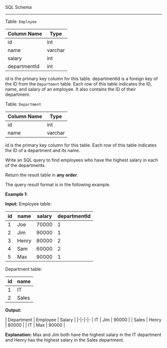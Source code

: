 ﻿
SQL Schema

----------

Table:  `Employee`


| Column Name  | Type    |
|-|-
| id           | int     |
| name         | varchar |
| salary       | int     |
| departmentId | int     |

id is the primary key column for this table.
departmentId is a foreign key of the ID from the `Department` table.
Each row of this table indicates the ID, name, and salary of an employee. It also contains the ID of their department.

Table:  `Department`


| Column Name | Type    |
|-|-
| id          | int     |
| name        | varchar |

id is the primary key column for this table.
Each row of this table indicates the ID of a department and its name.

Write an SQL query to find employees who have the highest salary in each of the departments.

Return the result table in  **any order**.

The query result format is in the following example.

**Example 1:**

**Input:** 
Employee table:

| id | name  | salary | departmentId |
|-|-|-|-
| 1  | Joe   | 70000  | 1            |
| 2  | Jim   | 90000  | 1            |
| 3  | Henry | 80000  | 2            |
| 4  | Sam   | 60000  | 2            |
| 5  | Max   | 90000  | 1            |

Department table:

| id | name  |
|-|-
| 1  | IT    |
| 2  | Sales |

**Output:** 

| Department | Employee | Salary |
|-|-|-|-
| IT         | Jim      | 90000  |
| Sales      | Henry    | 80000  |
| IT         | Max      | 90000  |

**Explanation:** Max and Jim both have the highest salary in the IT department and Henry has the highest salary in the Sales department.

